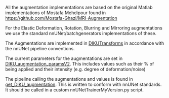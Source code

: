 All the augmentation implementations are based on the original Matlab implementations of Mostafa Mehdipour found in 
https://github.com/Mostafa-Ghazi/MRI-Augmentation

For the Elastic Deformation, Rotation, Blurring and Mirroring augmentations we use the standard nnUNet/batchgenerators implementations of these.

The Augmentations are implemented in [DIKUTransforms](DIKUTransforms.py) in accordance with the nnUNet pipeline conventions.

The current parameters for the augmentations are set in [DIKU_augmentation_paramsV2](DIKU_augmentation_paramsV2.py). This includes 
values such as their % of being applied and their intensity (e.g. degree of deformation/noise)

The pipeline calling the augmentations and values is found in [get_DIKU_augmentation](get_DIKU_augmentation.py). This is written to conform with 
nnUNet standards. It should be called in a custom nnUNetTrainerMyVersion.py script.
